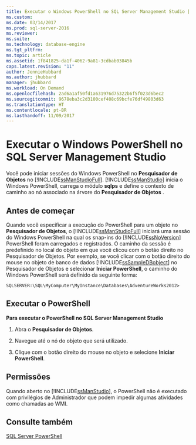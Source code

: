 ```yaml
---
title: Executar o Windows PowerShell no SQL Server Management Studio | Microsoft Docs
ms.custom: 
ms.date: 03/14/2017
ms.prod: sql-server-2016
ms.reviewer: 
ms.suite: 
ms.technology: database-engine
ms.tgt_pltfrm: 
ms.topic: article
ms.assetid: 1f841825-da1f-4062-9a81-3cdbab03845b
caps.latest.revision: "11"
author: JennieHubbard
ms.author: jhubbard
manager: jhubbard
ms.workload: On Demand
ms.openlocfilehash: 2ad6a1af50fd1a631976d75322b6f5f023d6bec2
ms.sourcegitcommit: 9678eba3c2d3100cef408c69bcfe76df49803d63
ms.translationtype: HT
ms.contentlocale: pt-BR
ms.lasthandoff: 11/09/2017
---
```

# <a name="run-windows-powershell-from-sql-server-management-studio"></a>Executar o Windows PowerShell no SQL Server Management Studio
  Você pode iniciar sessões do Windows PowerShell no **Pesquisador de Objetos** no [!INCLUDE[ssManStudioFull](../../includes/ssmanstudiofull-md.md)]. [!INCLUDE[ssManStudio](../../includes/ssmanstudio-md.md)] inicia o Windows PowerShell, carrega o módulo **sqlps** e define o contexto de caminho ao nó associado na árvore do **Pesquisador de Objetos** .  
  
## <a name="before-you-begin"></a>Antes de começar  
 Quando você especificar a execução do PowerShell para um objeto no **Pesquisador de Objetos**, o [!INCLUDE[ssManStudioFull](../../includes/ssmanstudiofull-md.md)] iniciará uma sessão do Windows PowerShell na qual os snap-ins do [!INCLUDE[ssNoVersion](../../includes/ssnoversion-md.md)] PowerShell foram carregados e registrados. O caminho da sessão é predefinido no local do objeto em que você clicou com o botão direito no Pesquisador de Objetos. Por exemplo, se você clicar com o botão direito do mouse no objeto de banco de dados [!INCLUDE[ssSampleDBobject](../../includes/sssampledbobject-md.md)] no Pesquisador de Objetos e selecionar **Iniciar PowerShell**, o caminho do Windows PowerShell será definido da seguinte forma:  
  
```  
SQLSERVER:\SQL\MyComputer\MyInstance\Databases\AdventureWorks2012>  
```  
  
## <a name="run-powershell"></a>Executar o PowerShell  
 **Para executar o PowerShell no SQL Server Management Studio**  
  
1.  Abra o **Pesquisador de Objetos**.  
  
2.  Navegue até o nó do objeto que será utilizado.  
  
3.  Clique com o botão direito do mouse no objeto e selecione **Iniciar PowerShell**.  
  
## <a name="permissions"></a>Permissões  
 Quando aberto no [!INCLUDE[ssManStudio](../../includes/ssmanstudio-md.md)], o PowerShell não é executado com privilégios de Administrador que podem impedir algumas atividades como chamadas ao WMI.  
  
## <a name="see-also"></a>Consulte também  
 [SQL Server PowerShell](../../relational-databases/scripting/sql-server-powershell.md)  
  
  
